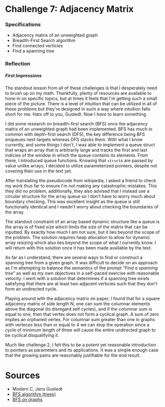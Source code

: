 # Challenge 7: Adjacency Matrix

### Specifications

- Adjacency matrix of an unweighted graph
- Breadth-First Search algorithm
- Find connected verticies
- Find a spanning tree

### Reflection

##### First Impressions

The standout lesson from all of these challenges is that I desperately need to
brush up on my math. Thankfully, plenty of resources are available to hone in
on specific topics, but at times it feels that I'm getting such a small piece
of the picture. There is a level of intuition that can be utilized in all of
these problems but they're designed in such a way where intuition falls short
for me. Hats off to you, Gustedt. Now I *have* to learn something.

I did some research on breadth-first search (BFS) once the adjacency matrix of
an unweighted graph had been implemented. BFS has much in common with
depth-first search (DFS), the key difference being BFS enqueues next targets
whereas DFS stacks them. With what I know currently, and some things I don't, I
was able to implement a queue struct that wraps an array that is arbitrarily
large and tracks the first and last indicies of the window in which the queue
contains its elements. From there, I introduced queue functions. Knowing that
`struct`s are passed by value unlike arrays, I decided to utilize parameterized
pointers, despite not covering their use in the text yet.

After translating the pseudocode from wikipedia, I asked a friend to check my
work thus far to ensure I'm not making any catastrophic mistakes. This they did
no problem, additionally, they also advised that I instead use a circular
structure for the array queue so I don't have to worry much about boundary
checking. This was excellent insight as the queue is still functionally
identical and I needn't worry about checking the boundaries of the array. 

The standout constraint of an array based dynamic structure like a queue is the
array is of fixed size which limits the size of the matrix that can be
inputted. By exactly how much I am not sure, but it lies beyond the scope of
the problem. The solution requires heap allocation to allow for dynamic array
resizing which also lies beyond the scope of what I currently know. I will
return with this solution once it has been made available by the text.  

As far as I understand, there are several ways to find or construct a spanning
tree from a given graph. It was difficult to decide on an approach as I'm
attempting to balance the semantics of the prompt *"Find a spanning tree"* as
well as my own objectives in a self-paced exercise with reasonable velocity. I
went with a solution that determines if a spanning tree exists satisfying that
there are at least two adjacent verticies such that they don't form an
undirected cycle.

Playing around with the adjacency matrix on paper, I found that for a square
adjacency matrix of side length N, one can sum the columnar elements above the
diagonal (to disregard self cycles), and if the columnar sum is equal to one,
then that vertex does not form a cyclical graph. A sum of zero implies an
orphaned vertex. For columnar sum greater than one in graphs with verteces less than
or equal to 4 we can stop the operation since a cycle of minimum length of three
will cause the entire undirected graph to be cyclical disqualifying it.

Much like challenge 2, I felt this to be a potent yet reasonable introduction
to pointers as parameters and its applications. It was a simple enough case
that the growing pains are reasonably justifiable for the end result.

# Sources
- Modern C, Jens Gustedt
- [BFS algorithm (trees)](https://en.wikipedia.org/wiki/Breadth-first_search)
- [BFS on
  graphs](https://web.archive.org/web/20150326055019/http://www.graph500.org/specifications#sec-6)
